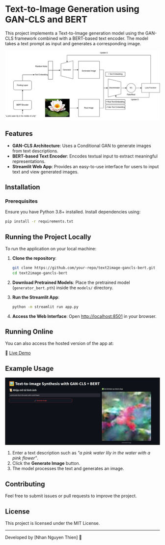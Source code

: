 # Text-to-Image Generation using GAN-CLS and BERT

This project implements a Text-to-Image generation model using the GAN-CLS framework combined with a BERT-based text encoder. The model takes a text prompt as input and generates a corresponding image.

![GAN-CLS Architecture](outputs/diagram.png)

## Features

- **GAN-CLS Architecture**: Uses a Conditional GAN to generate images from text descriptions.
- **BERT-based Text Encoder**: Encodes textual input to extract meaningful representations.
- **Streamlit Web App**: Provides an easy-to-use interface for users to input text and view generated images.

## Installation

### Prerequisites

Ensure you have Python 3.8+ installed. Install dependencies using:

```bash
pip install -r requirements.txt
```

## Running the Project Locally

To run the application on your local machine:

1. **Clone the repository**:

   ```bash
   git clone https://github.com/your-repo/text2image-gancls-bert.git
   cd text2image-gancls-bert
   ```

2. **Download Pretrained Models**: Place the pretrained model (`generator_bert.pth`) inside the `models/` directory.

3. **Run the Streamlit App**:

   ```bash
   python -m streamlit run app.py
   ```

4. **Access the Web Interface**: Open [http://localhost:8501](http://localhost:8501) in your browser.

## Running Online

You can also access the hosted version of the app at:

🔗 [Live Demo](https://nhanth301-text2image-gancls-bert-app-fqebr9.streamlit.app/)


## Example Usage
![examle](outputs/demo.png)
1. Enter a text description such as *"a pink water lily in the water with a pink flower"*.
2. Click the **Generate Image** button.
3. The model processes the text and generates an image.

## Contributing

Feel free to submit issues or pull requests to improve the project.

## License

This project is licensed under the MIT License.

---

Developed by [Nhan Nguyen Thien] 🚀
